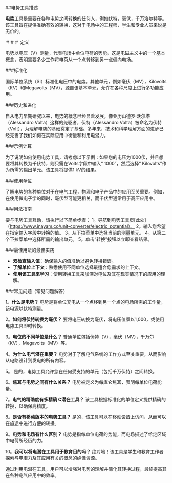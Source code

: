 ##电势工具描述

**电势**工具是需要在各种电势之间转换的任何人，例如伏特，毫伏，千万洛尔特等。该工具旨在提供准确有效的转换，这对于电场中的工程师，学生和专业人员来说是无价的。

＃＃＃ 定义

电势以电压（V）测量，代表电场中单位电荷的势能。这是电磁主义中的一个基本概念，表明需要多少工作将电荷从一个点转移到另一点偏向电场。

###标准化

国际单位系统（SI）标准化电压中的电势。其他单元，例如毫伏（MV），Kilovolts（KV）和Megavolts（MV），源自该基本单元，允许在各种尺度上进行多功能应用。

###历史和进化

自从电力早期研究以来，电势的概念已经显着发展。像亚历山德罗·沃尔塔（Alessandro Volta）这样的先驱者，伏特（Alessandro Volta）被命名为伏特（Volt），为理解电势的基础奠定了基础。多年来，技术和科学理解方面的进步已经完善了我们如何在实际应用中衡量和利用电潜力。

###示例计算

为了说明如何使用电势工具，请考虑以下示例：如果您的电压为1000伏，并且想要将其转换为千伏特，则只需在Volts字段中输入“ 1000”，然后选择“ Kilovolts”作为所需的输出单元。该工具将提供1 kV的结果。

###使用单位

了解电势的各种单位对于在电气工程，物理和电子产品中的应用至关重要。例如，在使用微电子学的同时，毫伏型可能更相关，而千伏型通常用于高压应用中。

###用法指南

要与电势工具互动，请执行以下简单步骤：
1。导航到电势工具页[此处]（https://www.inayam.co/unit-converter/electric_potential）。
2。输入您希望在指定输入字段中转换的值。
3。从下拉菜单中选择当前的测量单元。
4。从第二个下拉菜单中选择所需的输出单元。
5。单击“转换”按钮以立即查看结果。

###最佳用法的最佳实践

-  **双检查输入值**：确保输入的值准确以避免转换错误。
-  **了解单位上下文**：熟悉使用不同单位选择最适合您需求的上下文。
-  **使用该工具来学习**：使用转换工具来加深对电位及其在现实情况下的应用的理解。

###常见问题（常见问题解答）

1。**什么是电势？**
电势是将单位充电从一个点移到另一个点的电场所需的工作量，该电源以伏特测量。

2。**如何将伏特转换为毫伏？**
要将电压转换为毫伏，将电压值乘以1,000，或使用电势工具即时转换。

3。**电位的不同单位是什么？**
普通单位包括伏特（V），毫伏（MV），千万尔（KV），Megavolts（MV）等。

4。**为什么电气潜在重要？**
电势对于了解电气系统的工作方式至关重要，从而影响从电路设计到发电的所有内容。

5。
是的，电势工具允许您在任何受支持的单元（包括千万伏特）之间转换。

6。**焦耳与电势之间有什么关系？**
电势被定义为每库仑焦耳，表明每单位电荷能量。

7。**电气的精确度有多精确 C潜在工具？**
该工具根据标准化的单位定义提供精确的转换，以确保高精度。

8。**是否有移动版本的电势工具？**
是的，该工具可以在移动设备上访问，从而可以在旅途中进行方便的转换。

9。**电势和电场有什么区别？**
电势是指每单位电荷的势能，而电场描述了给定区域中电荷所经历的力。

10。**我可以将电潜在工具用于教育目的吗？**
绝对地！该工具是学生和教育工作者探索与电潜力及其应用有关的概念的绝佳资源。

通过利用电潜在工具，用户可以增强对电势的理解并简化其转换过程，最终提高其在各种电气应用中的效率。
